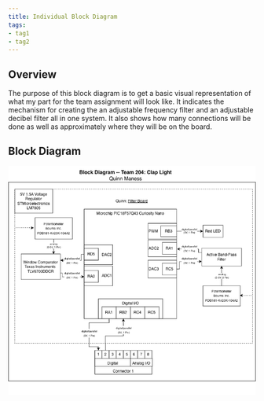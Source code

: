 ```yaml
---
title: Individual Block Diagram
tags:
- tag1
- tag2
---
```


## Overview
The purpose of this block diagram is to get a basic visual representation of what my part for the team assignment will look like. It indicates the mechanism for creating the an adjustable frequency filter and an adjustable decibel filter all in one system. It also shows how many connections will be done as well as approximately where they will be on the board.

## Block Diagram 

![ Individual Block Diagram ](BlockDiagram2.0.png)
